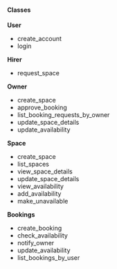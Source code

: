 #### Classes

****User****
* create_account
* login

****Hirer****
* request_space

****Owner****
* create_space
* approve_booking
* list_booking_requests_by_owner
* update_space_details
* update_availability

****Space****
* create_space
* list_spaces
* view_space_details
* update_space_details
* view_availability
* add_availability
* make_unavailable

****Bookings****
* create_booking
* check_availability
* notify_owner
* update_availability
* list_bookings_by_user
